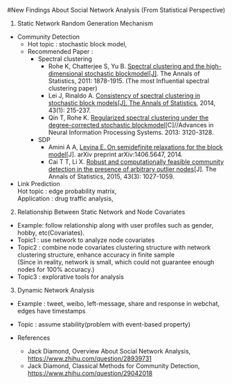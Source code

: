 #New Findings About Social Network Analysis (From Statistical Perspective)
1. Static Network Random Generation Mechanism
  - Community Detection  
    - Hot topic : stochastic block model,
    - Recommended Paper :  
      - Spectral clustering
        - Rohe K, Chatterjee S, Yu B. [Spectral clustering and the high-dimensional stochastic blockmodel[J]](http://www.jstor.org/stable/23033587?seq=1#page_scan_tab_contents). The Annals of Statistics, 2011: 1878-1915. (The most Influential spectral clustering paper)  
        - Lei J, Rinaldo A. [Consistency of spectral clustering in stochastic block models[J]. The Annals of Statistics](http://projecteuclid.org/euclid.aos/1418135620), 2014, 43(1): 215-237.  
        - Qin T, Rohe K. [Regularized spectral clustering under the degree-corrected stochastic blockmodel](http://papers.nips.cc/paper/5099-regularized-spectral-clustering-under-the-degree-corrected-stochastic-blockmodel)[C]//Advances in Neural Information Processing Systems. 2013: 3120-3128.  
      - SDP  
        - Amini A A, [Levina E. On semidefinite relaxations for the block model](http://arxiv.org/abs/1406.5647)[J]. arXiv preprint arXiv:1406.5647, 2014.  
        - Cai T T, Li X. [Robust and computationally feasible community detection in the presence of arbitrary outlier nodes](http://projecteuclid.org/euclid.aos/1431695637)[J]. The Annals of Statistics, 2015, 43(3): 1027-1059.  
  - Link Prediction  
  Hot topic : edge probability matrix,  
  Application : drug traffic analysis,

2. Relationship Between Static Network and Node Covariates  
  - Example: follow relationship along with user profiles such as gender, hobby, etc(Covariates).
  - Topic1 : use network to analyze node covariates  
  - Topic2 : combine node covariates clustering structure with network clustering structure, enhance accuracy in finite sample  
  (Since in reality, network is small, which could not guarantee enough nodes for 100% accuracy.)  
  - Topic3 : explorative tools for analysis

3. Dynamic Network Analysis
  - Example : tweet, weibo, left-message, share and response in webchat, edges have timestamps  
  - Topic : assume stability(problem with event-based property)  

- References
  - Jack Diamond, Overview About Social Network Analysis, https://www.zhihu.com/question/28939731  
  - Jack Diamond, Classical Methods for Community Detection, https://www.zhihu.com/question/29042018  

